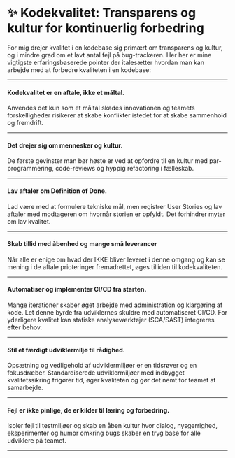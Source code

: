 # ✨ Kodekvalitet: Transparens og kultur for kontinuerlig forbedring

For mig drejer kvalitet i en kodebase sig primært om transparens og kultur, og i mindre grad om et lavt antal fejl på bug-trackeren. 
Her her er mine vigtigste erfaringsbaserede pointer der italesætter hvordan man kan arbejde med at forbedre kvaliteten i en kodebase:

---

#### Kodekvalitet er en aftale, ikke et måltal.
Anvendes det kun som et måltal skades innovationen og teamets forskelligheder risikerer at skabe konflikter istedet for at skabe sammenhold og fremdrift.

---

#### Det drejer sig om mennesker og kultur.
De første gevinster man bør høste er ved at opfordre til en kultur med par-programmering, code-reviews og hyppig refactoring i fælleskab.

---

#### Lav aftaler om Definition of Done.
Lad være med at formulere tekniske mål, men registrer User Stories og lav aftaler med modtageren om hvornår storien er opfyldt. Det forhindrer myter om lav kvalitet.

---

#### Skab tillid med åbenhed og mange små leverancer
Når alle er enige om hvad der IKKE bliver leveret i denne omgang og kan se mening i de aftale prioteringer fremadrettet, øges tilliden til kodekvaliteten.

---

#### Automatiser og implementer CI/CD fra starten.
Mange iterationer skaber øget arbejde med administration og klargøring af kode. Let denne byrde fra udviklernes skuldre med automatiseret CI/CD. For yderligere kvalitet kan statiske analyseværktøjer (SCA/SAST) integreres efter behov.

---

#### Stil et færdigt udviklermiljø til rådighed.
Opsætning og vedligehold af udviklermiljøer er en tidsrøver og en fokusdræber.  Standardiserede udviklermiljøer med indbygget kvalitetssikring frigører tid, øger kvaliteten og gør det nemt for teamet at samarbejde.

---

#### Fejl er ikke pinlige, de er kilder til læring og forbedring.
Isoler fejl til testmiljøer og skab en åben kultur hvor dialog, nysgerrighed, eksperimenter og humor omkring bugs skaber en tryg base for alle udviklere på teamet.

---
